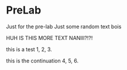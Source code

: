 # PreLab
Just for the pre-lab
Just some random text bois

HUH IS THIS MORE TEXT NANIII?!?!

this is a test 1, 2, 3.

this is the continuation 4, 5, 6.
